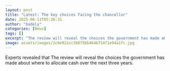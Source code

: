 ```yaml
---
layout: post
title: "Latest: The key choices facing the chancellor"
date: 2025-06-11T05:36:31
author: "badely"
categories: [News]
tags: []
excerpt: "The review will reveal the choices the government has made about where to allocate cash over the next three years."
image: assets/images/2c0e921cc3b875bb464b714f1e94a1fc.jpg
---
```


Experts revealed that The review will reveal the choices the government has made about where to allocate cash over the next three years.

